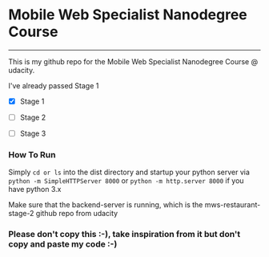 # Mobile Web Specialist Nanodegree Course
---

This is my github repo for the Mobile Web Specialist Nanodegree Course @ udacity.

I've already passed Stage 1

- [x] Stage 1


- [ ] Stage 2


- [ ] Stage 3


### How To Run

Simply `cd or ls` into the dist directory and startup your python server via `python -m SimpleHTTPServer 8000` or `python -m http.server 8000` if you have python 3.x

Make sure that the backend-server is running, which is the mws-restaurant-stage-2 github repo from udacity

### Please don't copy this :-), take inspiration from it but don't copy and paste my code :-)